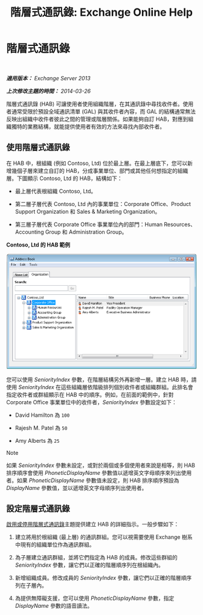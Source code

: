 ﻿---
title: '階層式通訊錄: Exchange Online Help'
TOCTitle: 階層式通訊錄
ms:assetid: a1d277a0-5437-40af-aade-e4730a0d1308
ms:mtpsurl: https://technet.microsoft.com/zh-tw/library/Ff629379(v=EXCHG.150)
ms:contentKeyID: 50473896
ms.date: 05/23/2018
mtps_version: v=EXCHG.150
ms.translationtype: MT
---

# 階層式通訊錄

 

_**適用版本：** Exchange Server 2013_

_**上次修改主題的時間：** 2014-03-26_

階層式通訊錄 (HAB) 可讓使用者使用組織階層，在其通訊錄中尋找收件者。使用者通常受限於預設全域通訊清單 (GAL) 與其收件者內容，而 GAL 的結構通常無法反映出組織中收件者彼此之間的管理或階層關係。如果能夠自訂 HAB，對應到組織獨特的業務結構，就能提供使用者有效的方法來尋找內部收件者。

## 使用階層式通訊錄

在 HAB 中，根組織 (例如 Contoso, Ltd) 位於最上層。在最上層底下，您可以新增幾個子層來建立自訂的 HAB，分成事業單位、部門或其他任何想指定的組織層。下圖顯示 Contoso, Ltd 的 HAB，結構如下：

  - 最上層代表根組織 Contoso, Ltd。

  - 第二層子層代表 Contoso, Ltd 內的事業單位：Corporate Office、Product Support Organization 和 Sales & Marketing Organization。

  - 第三層子層代表 Corporate Office 事業單位內的部門：Human Resources、Accounting Group 和 Administration Group。

**Contoso, Ltd 的 HAB 範例**

![階層式通訊錄對話方塊](images/Ff629379.d8cc782f-61cd-44c4-9c74-432ebea0c3db(EXCHG.150).gif "階層式通訊錄對話方塊")

您可以使用 *SeniorityIndex* 參數，在階層結構另外再新增一層。建立 HAB 時，請使用 *SeniorityIndex* 在這些組織層依階級排列個別收件者或組織群組。此排名會指定收件者或群組顯示在 HAB 中的順序。例如，在前面的範例中，針對 Corporate Office 事業單位中的收件者，*SeniorityIndex* 參數設定如下：

  - David Hamilton 為 `100`

  - Rajesh M. Patel 為 `50`

  - Amy Alberts 為 `25`


> [!NOTE]  
> 如果 <em>SeniorityIndex</em> 參數未設定，或對於兩個或多個使用者來說是相等，則 HAB 排序順序會使用 <em>PhoneticDisplayName</em> 參數值以遞增英文字母順序來列出使用者。如果 <em>PhoneticDisplayName</em> 參數值未設定，則 HAB 排序順序預設為 <em>DisplayName</em> 參數值，並以遞增英文字母順序列出使用者。




## 設定階層式通訊錄

[啟用或停用階層式通訊錄](enable-or-disable-hierarchical-address-books-exchange-2013-help.md)主題提供建立 HAB 的詳細指示。一般步驟如下：

1.  建立將用於根組織 (最上層) 的通訊群組。您可以視需要使用 Exchange 樹系中現有的組織單位作為通訊群組。

2.  為子層建立通訊群組，並將它們指定為 HAB 的成員。修改這些群組的 *SeniorityIndex* 參數，讓它們以正確的階層順序列在根組織內。

3.  新增組織成員。修改成員的 *SeniorityIndex* 參數，讓它們以正確的階層順序列在子層內。

4.  為提供無障礙支援，您可以使用 *PhoneticDisplayName* 參數，指定 *DisplayName* 參數的語音讀法。

